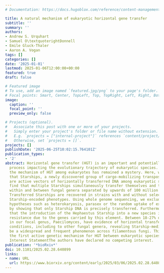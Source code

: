 ```yaml
---
# Documentation: https://docs.hugoblox.com/reference/content-management/

title: A natural mechanism of eukaryotic horizontal gene transfer
subtitle: ''
summary: ''
authors:
- Andrew S. Urquhart
- Samuel O\textquoterightDonnell
- Emile Gluck-Thaler
- Aaron A. Vogan
tags: []
categories: []
date: '2025-01-01'
lastmod: 2025-01-06T12:00:00+00:00
featured: true
draft: false

# Featured image
# To use, add an image named `featured.jpg/png` to your page's folder.
# Focal points: Smart, Center, TopLeft, Top, TopRight, Left, Right, BottomLeft, Bottom, BottomRight.
image:
  caption: ''
  focal_point: ''
  preview_only: false

# Projects (optional).
#   Associate this post with one or more of your projects.
#   Simply enter your project's folder or file name without extension.
#   E.g. `projects = ["internal-project"]` references `content/project/deep-learning/index.md`.
#   Otherwise, set `projects = []`.
projects: []
publishDate: '2025-06-25T10:02:15.764101Z'
publication_types:
- '2'
abstract: Horizontal gene transfer (HGT) is an important and potentially frequent
  process impacting the evolutionary trajectory of eukaryotic species. Yet to date,
  the mechanism of HGT among eukaryotes has remained a mystery. Here, we demonstrate
  that Starships, a newly discovered group of cargo-mobilizing transposable elements,
  are active vectors of horizontally transferred DNA among eukaryotic species. We
  find that multiple Starships simultaneously transfer themselves and their cargo
  within and between fungal genera separated by upwards of 100 million years of evolution.
  Transferred Starships are recovered in strains with and without selection for particular
  Starship-encoded phenotypes. Using whole genome sequencing, we exclude alternative
  hypotheses such as heterokaryosis, parasex or the random uptake of exogenous DNA
  by showing that only Starship DNA is precisely transferred. Furthermore, we demonstrate
  that the introduction of the Hephaestus Starship into a new species increases metal
  resistance due to the genes carried by this element. Between 18-27% of all Starships
  in our focal genus, Paecilomyces, have evidence of horizontal transfer under natural
  conditions, including to other fungal genera, revealing Starship-mediated HGT to
  be a widespread and frequent phenomenon across filamentous fungi. This study identifies
  the first active genetic mechanism for HGT between eukaryotic species.Competing
  Interest StatementThe authors have declared no competing interest.
publication: '*bioRxiv*'
doi: 10.1101/2025.02.28.640899
links:
- name: URL
  url: https://www.biorxiv.org/content/early/2025/03/06/2025.02.28.640899
---
```

